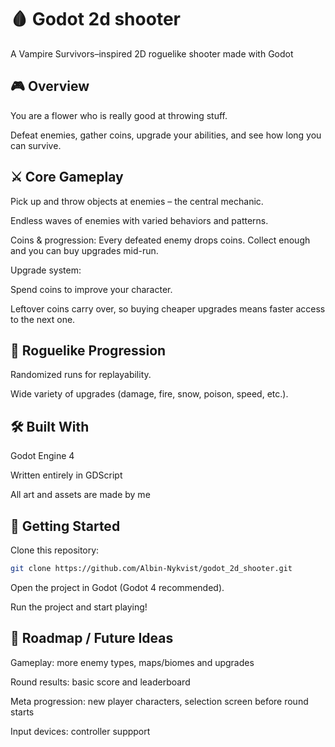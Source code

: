 # 🩸 Godot 2d shooter

A Vampire Survivors–inspired 2D roguelike shooter made with Godot

## 🎮 Overview

You are a flower who is really good at throwing stuff.  

Defeat enemies, gather coins, upgrade your abilities, and see how long you can survive. 
## ⚔️ Core Gameplay

Pick up and throw objects at enemies – the central mechanic.

Endless waves of enemies with varied behaviors and patterns.

Coins & progression: Every defeated enemy drops coins. Collect enough and you can buy upgrades mid-run.

Upgrade system:

Spend coins to improve your character.

Leftover coins carry over, so buying cheaper upgrades means faster access to the next one.

## 🔁 Roguelike Progression

Randomized runs for replayability.

Wide variety of upgrades (damage, fire, snow, poison, speed, etc.).

## 🛠️ Built With

Godot Engine 4

Written entirely in GDScript

All art and assets are made by me

## 🚀 Getting Started

Clone this repository:
```bash
git clone https://github.com/Albin-Nykvist/godot_2d_shooter.git
```
Open the project in Godot (Godot 4 recommended).

Run the project and start playing!

## 🎯 Roadmap / Future Ideas

Gameplay: more enemy types, maps/biomes and upgrades

Round results: basic score and leaderboard

Meta progression: new player characters, selection screen before round starts

Input devices: controller suppport
